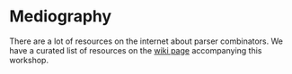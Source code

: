 # Mediography
There are a lot of resources on the internet about parser combinators. We have a curated list of resources on the [wiki page](https://github.com/fifth-postulate/parser-combinators/wiki/Mediography) accompanying this workshop.